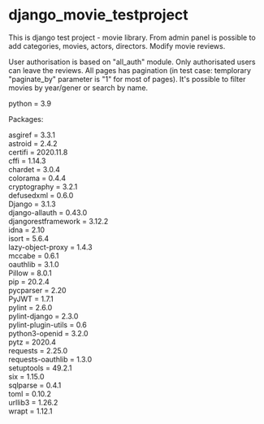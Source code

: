 # django_movie_testproject
This is django test project - movie library. From admin panel is possible to add categories, movies, actors, directors. Modify movie reviews.

User authorisation is based on "all_auth" module. Only authorisated users can leave the reviews. All pages has pagination (in test case: templorary "paginate_by" parameter is "1" for most of pages).
It's possible to filter movies by year/gener or search by name.

python = 3.9

Packages:

asgiref = 3.3.1<br>
astroid = 2.4.2<br>
certifi = 2020.11.8<br>
cffi = 1.14.3<br>
chardet = 3.0.4<br>
colorama = 0.4.4<br>
cryptography = 3.2.1<br>
defusedxml = 0.6.0<br>
Django = 3.1.3<br>
django-allauth = 0.43.0<br>
djangorestframework = 3.12.2<br>
idna = 2.10<br>
isort = 5.6.4<br>
lazy-object-proxy = 1.4.3<br>
mccabe = 0.6.1<br>
oauthlib = 3.1.0<br>
Pillow = 8.0.1<br>
pip = 20.2.4<br>
pycparser = 2.20<br>
PyJWT = 1.7.1<br>
pylint = 2.6.0<br>
pylint-django = 2.3.0<br>
pylint-plugin-utils = 0.6<br>
python3-openid = 3.2.0<br>
pytz = 2020.4<br>
requests = 2.25.0<br>
requests-oauthlib = 1.3.0<br>
setuptools = 49.2.1<br>
six = 1.15.0<br>
sqlparse = 0.4.1<br>
toml = 0.10.2<br>
urllib3 = 1.26.2<br>
wrapt = 1.12.1
